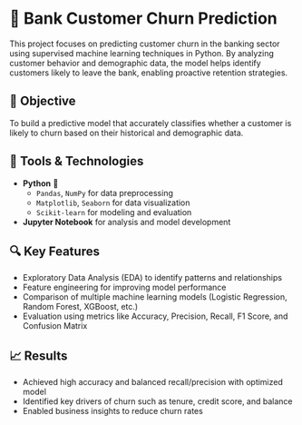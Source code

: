 # 🏦 Bank Customer Churn Prediction

This project focuses on predicting customer churn in the banking sector using supervised machine learning techniques in Python. By analyzing customer behavior and demographic data, the model helps identify customers likely to leave the bank, enabling proactive retention strategies.

## 📌 Objective

To build a predictive model that accurately classifies whether a customer is likely to churn based on their historical and demographic data.

## 🧰 Tools & Technologies

- **Python** 🐍
  - `Pandas`, `NumPy` for data preprocessing
  - `Matplotlib`, `Seaborn` for data visualization
  - `Scikit-learn` for modeling and evaluation
- **Jupyter Notebook** for analysis and model development

## 🔍 Key Features

- Exploratory Data Analysis (EDA) to identify patterns and relationships
- Feature engineering for improving model performance
- Comparison of multiple machine learning models (Logistic Regression, Random Forest, XGBoost, etc.)
- Evaluation using metrics like Accuracy, Precision, Recall, F1 Score, and Confusion Matrix

## 📈 Results

- Achieved high accuracy and balanced recall/precision with optimized model
- Identified key drivers of churn such as tenure, credit score, and balance
- Enabled business insights to reduce churn rates

